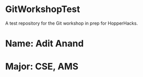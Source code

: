 # GitWorkshopTest
A test repository for the Git workshop in prep for HopperHacks.


# Name: Adit Anand
# Major: CSE, AMS